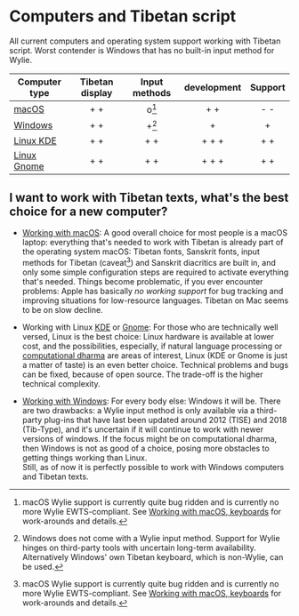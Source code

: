 # Computers and Tibetan script

All current computers and operating system support working with Tibetan script. Worst contender is Windows that has no built-in input method for Wylie.

| Computer type | Tibetan display  | Input methods  | development | Support |
| ------------- | :--------------: | :------------: | :---------: | :-----: |
| [macOS](computers_macos.md)         |    + +           |   o[^1]          |   + +       | - - |
| [Windows](computers_windows.md)       |    + +           |   +[^2]        |   +         | + |
| [Linux KDE](computers_linux_kde.md)     |    + +           |   + +          |   + + +     | + + |
| [Linux Gnome](computers_linux_gnome.md)   |    + +           |   + +          |   + + +     | + + |

[^1]: macOS Wylie support is currently quite bug ridden and is currently no more Wylie EWTS-compliant. See [Working with macOS, keyboards](macos_keyboard) for work-arounds and details.
[^2]: Windows does not come with a Wylie input method.  Support for Wylie hinges on third-party tools with uncertain long-term availability. Alternatively Windows' own Tibetan keyboard, which is non-Wylie, can be used.

## I want to work with Tibetan texts, what's the best choice for a new computer?

* [Working with macOS](computers_macos.md): A good overall choice for most people is a macOS laptop: everything that's needed to work with Tibetan is already part of the operating system macOS: Tibetan fonts, Sanskrit fonts, input methods for Tibetan (caveat[^1]) and Sanskrit diacritics are built in, and only some simple configuration steps are required to activate everything that's needed. Things become problematic, if you ever encounter problems: Apple has basically *no working support* for bug tracking and improving situations for low-resource languages. Tibetan on Mac seems to be on slow decline.

* Working with Linux [KDE](computers_linux_kde.md) or [Gnome](computers_linux_gnome.md): For those who are technically well versed, Linux is the best choice: Linux hardware is available at lower cost, and the possibilities, especially, if natural language processing or [computational dharma](computational_dharma.ipynb) are areas of interest, Linux (KDE or Gnome is just a matter of taste) is an even better choice. Technical problems and bugs can be fixed, because of open source. The trade-off is the higher technical complexity.

* [Working with Windows](computers_windows.md): For every body else: Windows it will be. There are two drawbacks: a Wylie input method is only available via a third-party plug-ins that have last been updated around 2012 (TISE) and 2018 (Tib-Type), and it's uncertain if it will continue to work with newer versions of windows. If the focus might be on computational dharma, then Windows is not as good of a choice, posing more obstacles to getting things working than Linux. <br>Still, as of now it is perfectly possible to work with Windows computers and Tibetan texts.

